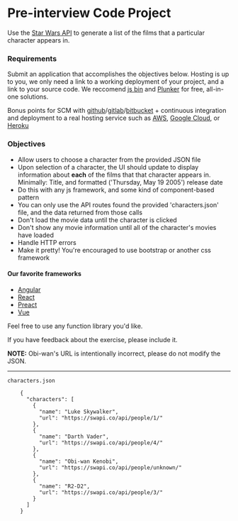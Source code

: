 # Pre-interview Code Project

Use the [Star Wars API](http://swapi.co) to generate a list of the films that a particular character appears in.

### Requirements

Submit an application that accomplishes the objectives below. Hosting is up to you, we only need a link to a working deployment of your project, and a link to your source code. We reccomend [js bin](http://jsbin.com/) and [Plunker](https://plnkr.co) for free, all-in-one solutions.

Bonus points for SCM with [github](https://github.com/)/[gitlab](https://about.gitlab.com/)/[bitbucket](https://bitbucket.org) + continuous integration and deployment to a real hosting service such as [AWS](https://aws.amazon.com/), [Google Cloud](https://cloud.google.com/), or [Heroku](https://www.heroku.com/)

### Objectives

- Allow users to choose a character from the provided JSON file
- Upon selection of a character, the UI should update to display information about **each** of the films that that character appears in. Minimally: Title, and formatted ('Thursday, May 19 2005') release date
- Do this with any js framework, and some kind of component-based pattern
- You can only use the API routes found the provided 'characters.json' file, and the data returned from those calls
- Don't load the movie data until the character is clicked
- Don't show any movie information until all of the character's movies have loaded
- Handle HTTP errors
- Make it pretty! You're encouraged to use bootstrap or another css framework

#### Our favorite frameworks

- [Angular](https://angular.io/)
- [React](https://reactjs.org/)
- [Preact](https://preactjs.com/)
- [Vue](https://vuejs.org/)

Feel free to use any function library you'd like.

If you have feedback about the exercise, please include it.

**NOTE:** Obi-wan's URL is intentionally incorrect, please do not modify the JSON.

---

`characters.json`

```
    {
      "characters": [
        {
          "name": "Luke Skywalker",
          "url": "https://swapi.co/api/people/1/"
        },
        {
          "name": "Darth Vader",
          "url": "https://swapi.co/api/people/4/"
        },
        {
          "name": "Obi-wan Kenobi",
          "url": "https://swapi.co/api/people/unknown/"
        },
        {
          "name": "R2-D2",
          "url": "https://swapi.co/api/people/3/"
        }
      ]
    }
```
